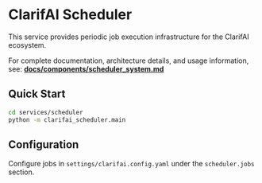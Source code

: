 # ClarifAI Scheduler

This service provides periodic job execution infrastructure for the ClarifAI ecosystem.

For complete documentation, architecture details, and usage information, see:
**[docs/components/scheduler_system.md](../../docs/components/scheduler_system.md)**

## Quick Start

```bash
cd services/scheduler
python -m clarifai_scheduler.main
```

## Configuration

Configure jobs in `settings/clarifai.config.yaml` under the `scheduler.jobs` section.
